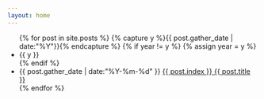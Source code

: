 ```yaml
---
layout: home
---
```


<ul class="listing">
{% for post in site.posts %}
  {% capture y %}{{ post.gather_date | date:"%Y"}}{% endcapture %}
  {% if year != y %}
    {% assign year = y %}
    <li class="listing-seperator">{{ y }}</li>
  {% endif %}
  <li class="listing-item">
    <time datetime="{{ post.gather_date | date:"%Y-%m-%d" }}">{{ post.gather_date | date:"%Y-%m-%d" }}</time>
    <a href="{{ post.url }}" title="{{ post.title }}">{{ post.index }} {{ post.title }}</a>
  </li>
{% endfor %}
</ul>
